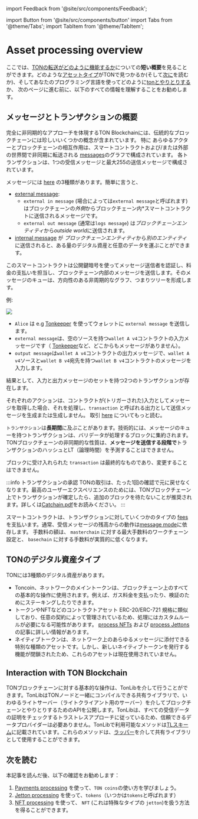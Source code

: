 import Feedback from '@site/src/components/Feedback';

import Button from '@site/src/components/button'
import Tabs from '@theme/Tabs';
import TabItem from '@theme/TabItem';

# Asset processing overview

ここでは、[TONの転送がどのように機能するか](/v3/documentation/dapps/assets/overview#overview-on-messages-and-transactions)についての**短い概要**を見ることができます。どのような[アセットタイプ](/v3/documentation/dapps/assets/overview#digital-asset-types-on-ton)がTONで見つかるか(そして[次に](/v3/documentation/dapps/assets/overview#read-next)を読むか)、そしてあなたのプログラミング言語を使ってどのように[tonとやりとりする](/v3/documentation/dapps/assets/overview#interaction-with-ton-blockchain)か、 次のページに進む前に、以下のすべての情報を理解することをお勧めします。

## メッセージとトランザクションの概要

完全に非同期的なアプローチを体現するTON Blockchainには、伝統的なブロックチェーンには珍しいいくつかの概念が含まれています。 特に あらゆるアクターとブロックチェーンの相互作用は、スマートコントラクトおよび/または外部の世界間で非同期に転送される [messages](/v3/documentation/smart-contracts/message-management/messages-and-transactions)のグラフで構成されています。 各トランザクションは、1つの受信メッセージと最大255の送信メッセージで構成されています。

メッセージには [here](/v3/documentation/smart-contracts/message-management/sending-messages#types-of-messages) の3種類があります。簡単に言うと、

- [external message](/v3/documentation/smart-contracts/message-management/external-messages):
  - `external in message` (場合によっては`external message`と呼ばれます) はブロックチェーンの*外側*からブロックチェーン内\*スマートコントラクトに送信されるメッセージです。
  - `external out message` (通常は`logs message`) は*ブロックチェーンエンティティ*から*outside world*に送信されます。
- [internal message](/v3/documentation/smart-contracts/message-management/internal-messages) が *ブロックチェーンエンティティ*から*別のエンティティ*に送信されると、ある量のデジタル資産と任意のデータを運ぶことができます。

このスマートコントラクトは公開鍵暗号を使ってメッセージ送信者を認証し、料金の支払いを担当し、ブロックチェーン内部のメッセージを送信します。そのメッセージのキューは、方向性のある非周期的なグラフ、つまりツリーを形成します。

例:

![](/img/docs/asset-processing/alicemsg.svg)

- `Alice` は e.g [Tonkeeper](https://tonkeeper.com/) を使ってウォレットに `external message` を送信します。
- `external message`は、空のソースを持つ`wallet A v4`コントラクトの入力メッセージです（ [Tonkeeper](https://tonkeeper.com/)など、どこからもメッセージがありません）。
- `output message`は`wallet A v4`コントラクトの出力メッセージで、`wallet A v4`ソースと`wallet B v4`宛先を持つ`wallet B v4`コントラクトのメッセージを入力します。

結果として、入力と出力メッセージのセットを持つ2つのトランザクションが存在します。

それぞれのアクションは、コントラクトが(トリガーされた)入力としてメッセージを取得した場合、それを処理し、`transaction` と呼ばれる出力として送信メッセージを生成または生成しません。 取引 [here](/v3/documentation/smart-contracts/message-management/messages-and-transactions#what-is-a-transaction) についてもっと読む。

`トランザクション`は**長期間**に及ぶことがあります。技術的には、メッセージのキューを持つトランザクションは、バリデータが処理するブロックに集約されます。TONブロックチェーンの非同期的な性質は、**メッセージを送信する段階で**トランザクションのハッシュとLT（論理時間）を予測することはできません。

ブロックに受け入れられた `transaction` は最終的なものであり、変更することはできません。

:::info トランザクションの承認
TONの取引は、たった1回の確認で元に戻せなくなります。最高のユーザーエクスペリエンスのためには、TONブロックチェーン上でトランザクションが確定したら、追加のブロックを待たないことが推奨されます。詳しくは[Catchain.pdf](https://docs.ton.org/catchain.pdf#page=3)をお読みください。
:::

スマートコントラクトは、トランザクションに対していくつかのタイプの [fees](/v3/documentation/smart-contracts/transaction-fees/fees)を支払います。通常、受信メッセージの残高からの動作は[message mode](/v3/documentation/smart-contracts/message-management/sending-messages#message-modes)に依存します。 手数料の額は、 `masterchain` に対する最大手数料のワークチェーン設定と、 `basechain` に対する手数料が実質的に低くなります。

## TONのデジタル資産タイプ

TONには3種類のデジタル資産があります。

- Toncoin、ネットワークのメイントークンは、ブロックチェーン上のすべての基本的な操作に使用されます。例えば、ガス料金を支払ったり、検証のためにステーキングしたりできます。
- トークンやNFTなどのコントラクトアセット ERC-20/ERC-721 規格に類似しており、任意の契約によって管理されているため、処理にはカスタムルールが必要になる可能性があります。 [process NFTs](/v3/guidelines/dapps/asset-processing/nft-processing/nfts) および [process Jettons](/v3/guidelines/dapps/asset-processing/jettons) の記事に詳しい情報があります。
- ネイティブトークンは、ネットワーク上のあらゆるメッセージに添付できる特別な種類のアセットです。しかし、新しいネイティブトークンを発行する機能が閉鎖されたため、これらのアセットは現在使用されていません。

## Interaction with TON Blockchain

TONブロックチェーンに対する基本的な操作は、TonLibを介して行うことができます。TonLibはTONノードと一緒にコンパイルできる共有ライブラリで、いわゆるライトサーバー（ライトクライアント用のサーバー）を介してブロックチェーンとやりとりするためのAPIを公開します。TonLibは、すべての受信データの証明をチェックするトラストレスアプローチに従っているため、信頼できるデータプロバイダーは必要ありません。TonLibで利用可能なメソッドは[TLスキーム](https://github.com/ton-blockchain/ton/blob/master/tl/generate/scheme/tonlib_api.tl#L234)に記載されています。これらのメソッドは、[ラッパー](/v3/guidelines/dapps/asset-processing/payments-processing/#sdks)を介して共有ライブラリとして使用することができます。

## 次を読む

本記事を読んだ後、以下の確認をお勧めします：

1. [Payments processing](/v3/guidelines/dapps/asset-processing/payments-processing) を使って、`TON coins`の使い方を学びましょう。
2. [Jetton processing](/v3/guidelines/dapps/asset-processing/jettons) を使って、`tokens`（いつかは`tokens`と呼ばれます）
3. [NFT processing](/v3/guidelines/dapps/asset-processing/nft-processing/nfts) を使って、 `NFT` (これは特殊なタイプの `jetton`)を扱う方法を得ることができます。

<Feedback />

